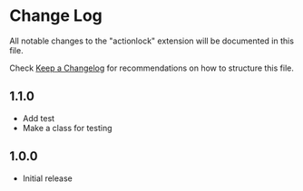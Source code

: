# Change Log
All notable changes to the "actionlock" extension will be documented in this file.

Check [Keep a Changelog](http://keepachangelog.com/) for recommendations on how to structure this file.

## 1.1.0

- Add test
- Make a class for testing

## 1.0.0

- Initial release